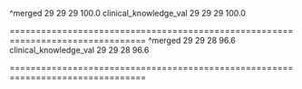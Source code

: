 ^merged	29	29	29	100.0
clinical_knowledge_val	29	29	29	100.0

================================================================================
^merged	29	29	28	96.6
clinical_knowledge_val	29	29	28	96.6

================================================================================
